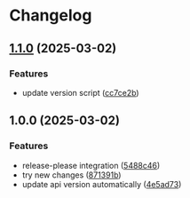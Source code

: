 # Changelog

## [1.1.0](https://github.com/Shadowcyng/goSocial/compare/v1.0.0...v1.1.0) (2025-03-02)


### Features

* update version script ([cc7ce2b](https://github.com/Shadowcyng/goSocial/commit/cc7ce2ba2ffe912b3983e7e46d54488b2c8892c2))

## 1.0.0 (2025-03-02)


### Features

* release-please integration ([5488c46](https://github.com/Shadowcyng/goSocial/commit/5488c46e5db117f3050edb4ceecd5f61bf8026ca))
* try new changes ([871391b](https://github.com/Shadowcyng/goSocial/commit/871391b4469d57fb6898804a958d3bd4c6944690))
* update api version automatically ([4e5ad73](https://github.com/Shadowcyng/goSocial/commit/4e5ad731dac1cda869af26fdcee2a64632d78ddc))
